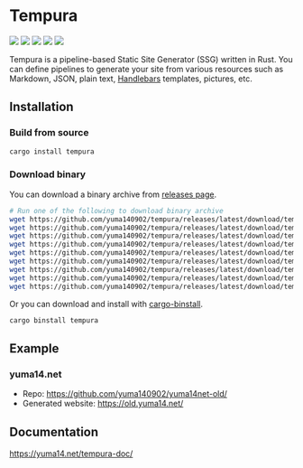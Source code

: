 # Tempura

[![](https://img.shields.io/github/actions/workflow/status/yuma140902/tempura/ci.yml?logo=linux&logoColor=white&label=CI%20on%20Linux)](https://github.com/yuma140902/tempura/actions)
[![](https://img.shields.io/github/actions/workflow/status/yuma140902/tempura/ci.yml?logo=windows&logoColor=white&label=CI%20on%20Windows)](https://github.com/yuma140902/tempura/actions)
[![](https://img.shields.io/github/actions/workflow/status/yuma140902/tempura/ci.yml?logo=apple&logoColor=white&label=CI%20on%20macOS)](https://github.com/yuma140902/tempura/actions)
[![](https://img.shields.io/crates/v/tempura?color=blue)](https://crates.io/crates/tempura)
[![](https://img.shields.io/docsrs/tempura)](https://docs.rs/tempura/)

Tempura is a pipeline-based Static Site Generator (SSG) written in Rust. You can define pipelines to generate your site from various resources such as Markdown, JSON, plain text, [Handlebars](https://handlebarsjs.com/) templates, pictures, etc.

## Installation

### Build from source

```sh
cargo install tempura
```

### Download binary

You can download a binary archive from [releases page](https://github.com/yuma140902/tempura/releases).

```sh
# Run one of the following to download binary archive
wget https://github.com/yuma140902/tempura/releases/latest/download/tempura-aarch64-apple-darwin.tar.gz
wget https://github.com/yuma140902/tempura/releases/latest/download/tempura-aarch64-unknown-linux-gnu.tar.gz
wget https://github.com/yuma140902/tempura/releases/latest/download/tempura-aarch64-unknown-linux-musl.tar.gz
wget https://github.com/yuma140902/tempura/releases/latest/download/tempura-i686-pc-windows-msvc.zip
wget https://github.com/yuma140902/tempura/releases/latest/download/tempura-i686-unknown-linux-gnu.tar.gz
wget https://github.com/yuma140902/tempura/releases/latest/download/tempura-i686-unknown-linux-musl.tar.gz
wget https://github.com/yuma140902/tempura/releases/latest/download/tempura-x86_64-apple-darwin.tar.gz
wget https://github.com/yuma140902/tempura/releases/latest/download/tempura-x86_64-pc-windows-msvc.zip
wget https://github.com/yuma140902/tempura/releases/latest/download/tempura-x86_64-unknown-linux-musl.tar.gz 
```

Or you can download and install with [cargo-binstall](https://github.com/cargo-bins/cargo-binstall).

```sh
cargo binstall tempura
```

## Example

### yuma14.net

- Repo: <https://github.com/yuma140902/yuma14net-old/>
- Generated website: <https://old.yuma14.net/>

## Documentation

https://yuma14.net/tempura-doc/

